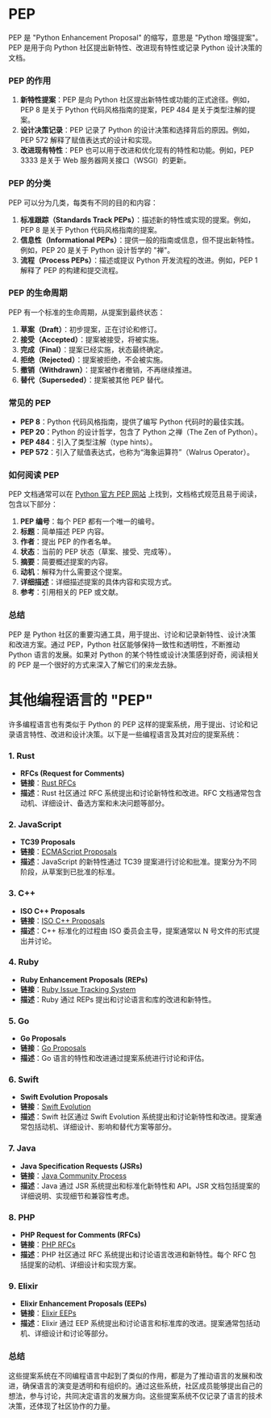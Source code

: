 # PEP

PEP 是 "Python Enhancement Proposal" 的缩写，意思是 "Python 增强提案"。PEP 是用于向 Python 社区提出新特性、改进现有特性或记录 Python 设计决策的文档。

### PEP 的作用

1. **新特性提案**：PEP 是向 Python 社区提出新特性或功能的正式途径。例如，PEP 8 是关于 Python 代码风格指南的提案，PEP 484 是关于类型注解的提案。
2. **设计决策记录**：PEP 记录了 Python 的设计决策和选择背后的原因。例如，PEP 572 解释了赋值表达式的设计和实现。
3. **改进现有特性**：PEP 也可以用于改进和优化现有的特性和功能。例如，PEP 3333 是关于 Web 服务器网关接口（WSGI）的更新。

### PEP 的分类

PEP 可以分为几类，每类有不同的目的和内容：

1. **标准跟踪（Standards Track PEPs）**：描述新的特性或实现的提案。例如，PEP 8 是关于 Python 代码风格指南的提案。
2. **信息性（Informational PEPs）**：提供一般的指南或信息，但不提出新特性。例如，PEP 20 是关于 Python 设计哲学的 "禅"。
3. **流程（Process PEPs）**：描述或提议 Python 开发流程的改进。例如，PEP 1 解释了 PEP 的构建和提交流程。

### PEP 的生命周期

PEP 有一个标准的生命周期，从提案到最终状态：

1. **草案（Draft）**：初步提案，正在讨论和修订。
2. **接受（Accepted）**：提案被接受，将被实施。
3. **完成（Final）**：提案已经实施，状态最终确定。
4. **拒绝（Rejected）**：提案被拒绝，不会被实施。
5. **撤销（Withdrawn）**：提案被作者撤销，不再继续推进。
6. **替代（Superseded）**：提案被其他 PEP 替代。

### 常见的 PEP

- **PEP 8**：Python 代码风格指南，提供了编写 Python 代码时的最佳实践。
- **PEP 20**：Python 的设计哲学，包含了 Python 之禅（The Zen of Python）。
- **PEP 484**：引入了类型注解（type hints）。
- **PEP 572**：引入了赋值表达式，也称为“海象运算符”（Walrus Operator）。

### 如何阅读 PEP

PEP 文档通常可以在 [Python 官方 PEP 网站](https://peps.python.org/) 上找到，文档格式规范且易于阅读，包含以下部分：

1. **PEP 编号**：每个 PEP 都有一个唯一的编号。
2. **标题**：简单描述 PEP 内容。
3. **作者**：提出 PEP 的作者名单。
4. **状态**：当前的 PEP 状态（草案、接受、完成等）。
5. **摘要**：简要概述提案的内容。
6. **动机**：解释为什么需要这个提案。
7. **详细描述**：详细描述提案的具体内容和实现方式。
8. **参考**：引用相关的 PEP 或文献。

### 总结

PEP 是 Python 社区的重要沟通工具，用于提出、讨论和记录新特性、设计决策和改进方案。通过 PEP，Python 社区能够保持一致性和透明性，不断推动 Python 语言的发展。如果对 Python 的某个特性或设计决策感到好奇，阅读相关的 PEP 是一个很好的方式来深入了解它们的来龙去脉。


# 其他编程语言的 "PEP"
许多编程语言也有类似于 Python 的 PEP 这样的提案系统，用于提出、讨论和记录语言特性、改进和设计决策。以下是一些编程语言及其对应的提案系统：

### 1. Rust

- **RFCs (Request for Comments)**
- **链接**：[Rust RFCs](https://github.com/rust-lang/rfcs)
- **描述**：Rust 社区通过 RFC 系统提出和讨论新特性和改进。RFC 文档通常包含动机、详细设计、备选方案和未决问题等部分。

### 2. JavaScript

- **TC39 Proposals**
- **链接**：[ECMAScript Proposals](https://github.com/tc39/proposals)
- **描述**：JavaScript 的新特性通过 TC39 提案进行讨论和批准。提案分为不同阶段，从草案到已批准的标准。

### 3. C++

- **ISO C++ Proposals**
- **链接**：[ISO C++ Proposals](https://isocpp.org/std/the-standard)
- **描述**：C++ 标准化的过程由 ISO 委员会主导，提案通常以 N 号文件的形式提出并讨论。

### 4. Ruby

- **Ruby Enhancement Proposals (REPs)**
- **链接**：[Ruby Issue Tracking System](https://bugs.ruby-lang.org/projects/ruby-trunk/issues?set_filter=1&tracker_id=2)
- **描述**：Ruby 通过 REPs 提出和讨论语言和库的改进和新特性。

### 5. Go

- **Go Proposals**
- **链接**：[Go Proposals](https://github.com/golang/proposal)
- **描述**：Go 语言的特性和改进通过提案系统进行讨论和评估。

### 6. Swift

- **Swift Evolution Proposals**
- **链接**：[Swift Evolution](https://github.com/apple/swift-evolution)
- **描述**：Swift 社区通过 Swift Evolution 系统提出和讨论新特性和改进。提案通常包括动机、详细设计、影响和替代方案等部分。

### 7. Java

- **Java Specification Requests (JSRs)**
- **链接**：[Java Community Process](https://jcp.org/en/jsr/all)
- **描述**：Java 通过 JSR 系统提出和标准化新特性和 API。JSR 文档包括提案的详细说明、实现细节和兼容性考虑。

### 8. PHP

- **PHP Request for Comments (RFCs)**
- **链接**：[PHP RFCs](https://wiki.php.net/rfc)
- **描述**：PHP 社区通过 RFC 系统提出和讨论语言改进和新特性。每个 RFC 包括提案的动机、详细设计和实现方案。

### 9. Elixir

- **Elixir Enhancement Proposals (EEPs)**
- **链接**：[Elixir EEPs](https://github.com/elixir-lang/eep)
- **描述**：Elixir 通过 EEP 系统提出和讨论语言和标准库的改进。提案通常包括动机、详细设计和讨论等部分。

### 总结

这些提案系统在不同编程语言中起到了类似的作用，都是为了推动语言的发展和改进，确保语言的演变是透明和有组织的。通过这些系统，社区成员能够提出自己的想法，参与讨论，共同决定语言的发展方向。这些提案系统不仅记录了语言的技术决策，还体现了社区协作的力量。